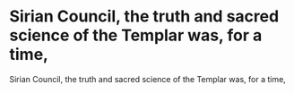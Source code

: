 # Sirian Council, the truth and sacred science of the Templar was, for a time,

Sirian Council, the truth and sacred science of the Templar was, for a time,